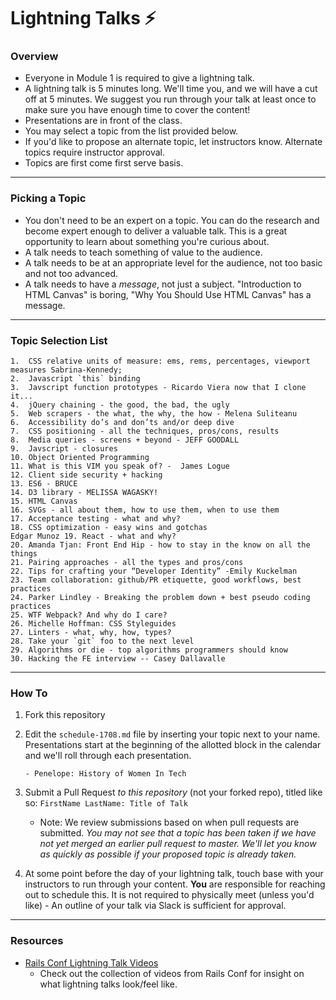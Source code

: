 # Lightning Talks :zap:

### Overview

* Everyone in Module 1 is required to give a lightning talk.
* A lightning talk is 5 minutes long. We'll time you, and we will have a cut off at 5 minutes. We suggest you run through your talk at least once to make sure you have enough time to cover the content!
* Presentations are in front of the class.
* You may select a topic from the list provided below. 
* If you'd like to propose an alternate topic, let instructors know. Alternate topics require instructor approval. 
* Topics are first come first serve basis.

---

### Picking a Topic

* You don't need to be an expert on a topic. You can do the research and become expert enough to deliver a valuable talk. This is a great opportunity to learn about something you're curious about.
* A talk needs to teach something of value to the audience.
* A talk needs to be at an appropriate level for the audience, not too basic and not too advanced.
* A talk needs to have a *message*, not just a subject. "Introduction to HTML Canvas" is boring, "Why You Should Use HTML Canvas" has a message.

---

### Topic Selection List

```
1.  CSS relative units of measure: ems, rems, percentages, viewport measures Sabrina-Kennedy;
2.  Javascript `this` binding
3.  Javscript function prototypes - Ricardo Viera now that I clone it... 
4.  jQuery chaining - the good, the bad, the ugly
5.  Web scrapers - the what, the why, the how - Melena Suliteanu
6.  Accessibility do’s and don’ts and/or deep dive
7.  CSS positioning - all the techniques, pros/cons, results
8.  Media queries - screens + beyond - JEFF GOODALL
9.  Javscript - closures
10. Object Oriented Programming
11. What is this VIM you speak of? -  James Logue
12. Client side security + hacking
13. ES6 - BRUCE
14. D3 library - MELISSA WAGASKY!
15. HTML Canvas
16. SVGs - all about them, how to use them, when to use them
17. Acceptance testing - what and why?
18. CSS optimization - easy wins and gotchas
Edgar Munoz 19. React - what and why?
20. Amanda Tjan: Front End Hip - how to stay in the know on all the things
21. Pairing approaches - all the types and pros/cons
22. Tips for crafting your “Developer Identity” -Emily Kuckelman
23. Team collaboration: github/PR etiquette, good workflows, best practices
24. Parker Lindley - Breaking the problem down + best pseudo coding practices
25. WTF Webpack? And why do I care?
26. Michelle Hoffman: CSS Styleguides
27. Linters - what, why, how, types?
28. Take your `git` foo to the next level
29. Algorithms or die - top algorithms programmers should know
30. Hacking the FE interview -- Casey Dallavalle
```

---

### How To

1. Fork this repository 
2. Edit the `schedule-1708.md` file by inserting your topic next to your name. Presentations start at the beginning of the allotted block in the calendar and we'll roll through each presentation. 

	```
	- Penelope: History of Women In Tech 
	```

3. Submit a Pull Request *to this repository* (not your forked repo), titled like so: `FirstName LastName: Title of Talk`

	* Note: We review submissions based on when pull requests are submitted. *You may not see that a topic has been taken if we have not yet merged an earlier pull request to master. We'll let you know as quickly as possible if your proposed topic is already taken.*

4. At some point before the day of your lightning talk, touch base with your instructors to run through your content. **You** are responsible for reaching out to schedule this. It is not required to physically meet (unless you'd like) - An outline of your talk via Slack is sufficient for approval.
 
---- 

### Resources 
* [Rails Conf Lightning Talk Videos](https://www.youtube.com/watch?v=DHHHnPwSY5I)
	- Check out the collection of videos from Rails Conf for insight on what lightning talks look/feel like. 
